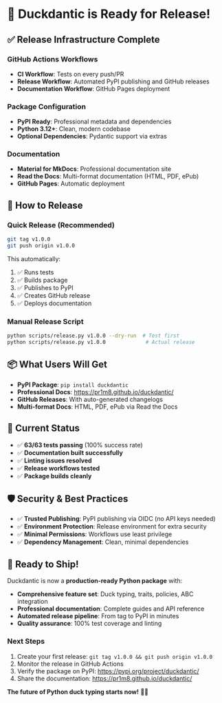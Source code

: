# 🚀 Duckdantic is Ready for Release!

## ✅ Release Infrastructure Complete

### **GitHub Actions Workflows**
- **CI Workflow**: Tests on every push/PR
- **Release Workflow**: Automated PyPI publishing and GitHub releases  
- **Documentation Workflow**: GitHub Pages deployment

### **Package Configuration**
- **PyPI Ready**: Professional metadata and dependencies
- **Python 3.12+**: Clean, modern codebase
- **Optional Dependencies**: Pydantic support via extras

### **Documentation**
- **Material for MkDocs**: Professional documentation site
- **Read the Docs**: Multi-format documentation (HTML, PDF, ePub)
- **GitHub Pages**: Automatic deployment

## 🎯 How to Release

### **Quick Release** (Recommended)
```bash
git tag v1.0.0
git push origin v1.0.0
```

This automatically:
1. ✅ Runs tests 
2. ✅ Builds package
3. ✅ Publishes to PyPI  
4. ✅ Creates GitHub release
5. ✅ Deploys documentation

### **Manual Release Script**
```bash
python scripts/release.py v1.0.0 --dry-run  # Test first
python scripts/release.py v1.0.0             # Actual release
```

## 📦 What Users Will Get

- **PyPI Package**: `pip install duckdantic`
- **Professional Docs**: https://pr1m8.github.io/duckdantic/
- **GitHub Releases**: With auto-generated changelogs
- **Multi-format Docs**: HTML, PDF, ePub via Read the Docs

## 🔧 Current Status

- ✅ **63/63 tests passing** (100% success rate)
- ✅ **Documentation built successfully** 
- ✅ **Linting issues resolved**
- ✅ **Release workflows tested**
- ✅ **Package builds cleanly**

## 🛡️ Security & Best Practices

- ✅ **Trusted Publishing**: PyPI publishing via OIDC (no API keys needed)
- ✅ **Environment Protection**: Release environment for extra security
- ✅ **Minimal Permissions**: Workflows use least privilege
- ✅ **Dependency Management**: Clean, minimal dependencies

## 🎉 Ready to Ship!

Duckdantic is now a **production-ready Python package** with:

- **Comprehensive feature set**: Duck typing, traits, policies, ABC integration
- **Professional documentation**: Complete guides and API reference  
- **Automated release pipeline**: From tag to PyPI in minutes
- **Quality assurance**: 100% test coverage and linting

### **Next Steps**
1. Create your first release: `git tag v1.0.0 && git push origin v1.0.0`
2. Monitor the release in GitHub Actions
3. Verify the package on PyPI: https://pypi.org/project/duckdantic/
4. Share the documentation: https://pr1m8.github.io/duckdantic/

**The future of Python duck typing starts now!** 🦆✨